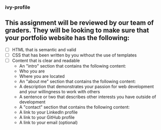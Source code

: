 ### ivy-profile
## This assignment will be reviewed by our team of graders. They will be looking to make sure that your portfolio website has the following:

- [ ] HTML that is semantic and valid
- [ ] CSS that has been written by you without the use of templates
- [ ] Content that is clear and readable
  - An "intro" section that contains the following content:
  - Who you are
  - Where you are located
  - An "about me" section that contains the following content:
  - A description that demonstrates your passion for web development and your willingness to work with others
  - A sentence or two that describes other interests you have outside of development
  - A "contact" section that contains the following content:
  - A link to your LinkedIn profile
  - A link to your GitHub profile
  - A link to your email (optional)
